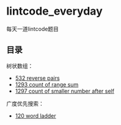 # lintcode_everyday
每天一道lintcode题目

## 目录

树状数组：
- [532 reverse pairs](2020-08-26/532%20reverse-pairs.md)
- [1293 count of range sum](2020-08-27/1293%20count-of-range-sum.md)
- [1297 count of smaller number after self](2020-08-28/1297%20count%20of%20smaller%20numbers%20after%20self.md)

广度优先搜索：
- [120 word ladder](2020-08-29/120%20word-ladder.md)